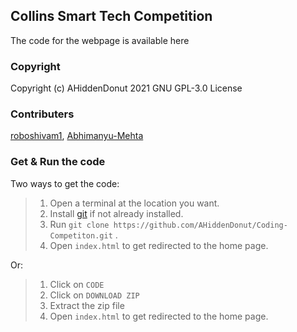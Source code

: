 ## Collins Smart Tech Competition
The code for the webpage is available here

### Copyright
Copyright (c) AHiddenDonut 2021
GNU GPL-3.0 License

### Contributers
[roboshivam1](https://github.com/roboshivam1), [Abhimanyu-Mehta](https://github.com/Abhimanyu-Mehta)

### Get & Run the code
Two ways to get the code:

> 1. Open a terminal at the location you want.
> 2. Install [git](https://git-scm.com/downloads) if not already installed.
> 3. Run `git clone https://github.com/AHiddenDonut/Coding-Competiton.git` .
> 4. Open `index.html` to get redirected to the home page.

Or:

> 1. Click on `CODE`
> 2. Click on `DOWNLOAD ZIP`
> 3. Extract the zip file
> 4. Open `index.html` to get redirected to the home page.